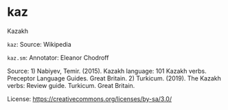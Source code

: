 # kaz



Kazakh


``kaz``:
Source: Wikipedia

``kaz.sm``:
Annotator: Eleanor Chodroff

Source: 1) Nabiyev, Temir. (2015). Kazakh language: 101 Kazakh verbs. Preceptor Language Guides. Great Britain. 2) Turkicum. (2019). The Kazakh verbs: Review guide. Turkicum. Great Britain.


License: https://creativecommons.org/licenses/by-sa/3.0/
